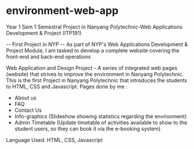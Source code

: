 # environment-web-app
Year 1 Sem 1 Semestral Project in Nanyang Polytechnic-Web Applications Development & Project (ITP191)

-- First Project in NYP --
As part of NYP's Web Applications Development & Project Module, I am tasked to develop a complete website covering the front-end and back-end operations

Web Application and Design Project - A series of integrated web pages (website) that strives to improve the environment in Nanyang Polytechnic. This is the first Project in Nanyang Polytechnic that introduces the students to HTML, CSS and Javascript.
Pages done by me :
- About us
- FAQ
- Contact Us
- Info-graphics (Slideshow showing statistics regarding the environment)
- Admin Timetable (Update timetable of activities available to show to the student users, so they can book it via the e-booking system)

Language Used: HTML, CSS, Javascript

